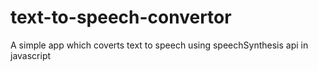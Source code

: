 # text-to-speech-convertor
 A simple app which coverts text to speech using speechSynthesis api in javascript
